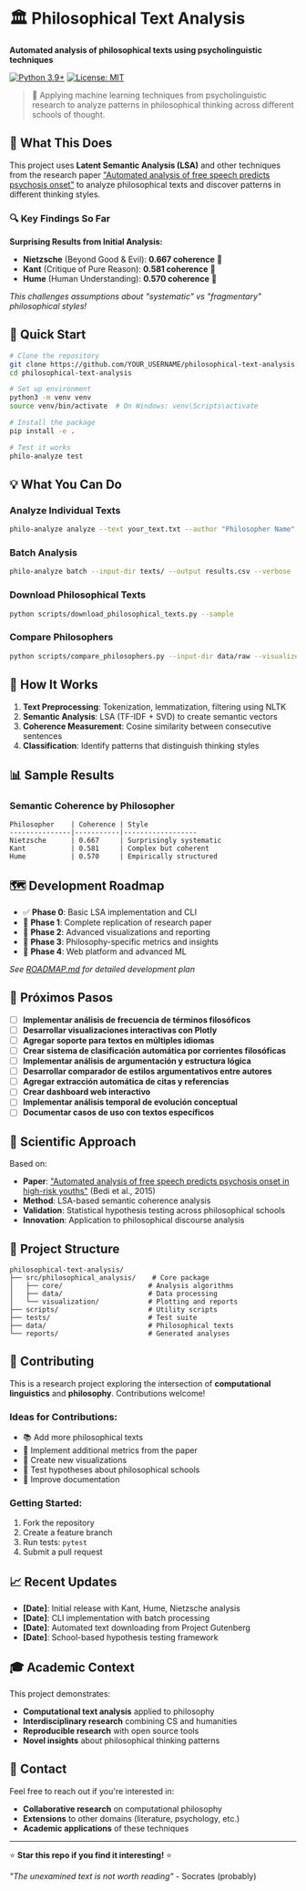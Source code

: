 # 🏛️ Philosophical Text Analysis

**Automated analysis of philosophical texts using psycholinguistic techniques**

[![Python 3.9+](https://img.shields.io/badge/python-3.9+-blue.svg)](https://www.python.org/downloads/)
[![License: MIT](https://img.shields.io/badge/License-MIT-yellow.svg)](https://opensource.org/licenses/MIT)

> 🔬 Applying machine learning techniques from psycholinguistic research to analyze patterns in philosophical thinking across different schools of thought.

## 🎯 What This Does

This project uses **Latent Semantic Analysis (LSA)** and other techniques from the research paper ["Automated analysis of free speech predicts psychosis onset"](https://www.nature.com/articles/npjschz201530) to analyze philosophical texts and discover patterns in different thinking styles.

### 🔍 Key Findings So Far

**Surprising Results from Initial Analysis:**
- **Nietzsche** (Beyond Good & Evil): **0.667 coherence** 🥇
- **Kant** (Critique of Pure Reason): **0.581 coherence** 🥈  
- **Hume** (Human Understanding): **0.570 coherence** 🥉

*This challenges assumptions about "systematic" vs "fragmentary" philosophical styles!*

## 🚀 Quick Start

```bash
# Clone the repository
git clone https://github.com/YOUR_USERNAME/philosophical-text-analysis.git
cd philosophical-text-analysis

# Set up environment
python3 -m venv venv
source venv/bin/activate  # On Windows: venv\Scripts\activate

# Install the package
pip install -e .

# Test it works
philo-analyze test
```

## 💡 What You Can Do

### **Analyze Individual Texts**
```bash
philo-analyze analyze --text your_text.txt --author "Philosopher Name" --verbose
```

### **Batch Analysis**
```bash
philo-analyze batch --input-dir texts/ --output results.csv --verbose
```

### **Download Philosophical Texts**
```bash
python scripts/download_philosophical_texts.py --sample
```

### **Compare Philosophers**
```bash
python scripts/compare_philosophers.py --input-dir data/raw --visualize
```

## 🧠 How It Works

1. **Text Preprocessing**: Tokenization, lemmatization, filtering using NLTK
2. **Semantic Analysis**: LSA (TF-IDF + SVD) to create semantic vectors
3. **Coherence Measurement**: Cosine similarity between consecutive sentences
4. **Classification**: Identify patterns that distinguish thinking styles

## 📊 Sample Results

### Semantic Coherence by Philosopher
```
Philosopher    | Coherence | Style
---------------|-----------|------------------
Nietzsche      | 0.667     | Surprisingly systematic
Kant           | 0.581     | Complex but coherent  
Hume           | 0.570     | Empirically structured
```

## 🗺️ Development Roadmap

- ✅ **Phase 0**: Basic LSA implementation and CLI
- 🎯 **Phase 1**: Complete replication of research paper
- 🎨 **Phase 2**: Advanced visualizations and reporting
- 🧠 **Phase 3**: Philosophy-specific metrics and insights
- 🚀 **Phase 4**: Web platform and advanced ML

*See [ROADMAP.md](ROADMAP.md) for detailed development plan*

## 🔮 Próximos Pasos

- [ ] **Implementar análisis de frecuencia de términos filosóficos**
- [ ] **Desarrollar visualizaciones interactivas con Plotly**
- [ ] **Agregar soporte para textos en múltiples idiomas**
- [ ] **Crear sistema de clasificación automática por corrientes filosóficas**
- [ ] **Implementar análisis de argumentación y estructura lógica**
- [ ] **Desarrollar comparador de estilos argumentativos entre autores**
- [ ] **Agregar extracción automática de citas y referencias**
- [ ] **Crear dashboard web interactivo**
- [ ] **Implementar análisis temporal de evolución conceptual**
- [ ] **Documentar casos de uso con textos específicos**

## 🔬 Scientific Approach

Based on:
- **Paper**: ["Automated analysis of free speech predicts psychosis onset in high-risk youths"](https://www.nature.com/articles/npjschz201530) (Bedi et al., 2015)
- **Method**: LSA-based semantic coherence analysis
- **Validation**: Statistical hypothesis testing across philosophical schools
- **Innovation**: Application to philosophical discourse analysis

## 📁 Project Structure

```
philosophical-text-analysis/
├── src/philosophical_analysis/    # Core package
│   ├── core/                     # Analysis algorithms
│   ├── data/                     # Data processing
│   └── visualization/            # Plotting and reports
├── scripts/                      # Utility scripts
├── tests/                        # Test suite
├── data/                         # Philosophical texts
└── reports/                      # Generated analyses
```

## 🤝 Contributing

This is a research project exploring the intersection of **computational linguistics** and **philosophy**. Contributions welcome!

### Ideas for Contributions:
- 📚 Add more philosophical texts
- 🔬 Implement additional metrics from the paper
- 🎨 Create new visualizations
- 🧪 Test hypotheses about philosophical schools
- 📖 Improve documentation

### Getting Started:
1. Fork the repository
2. Create a feature branch
3. Run tests: `pytest`
4. Submit a pull request

## 📈 Recent Updates

- **[Date]**: Initial release with Kant, Hume, Nietzsche analysis
- **[Date]**: CLI implementation with batch processing
- **[Date]**: Automated text downloading from Project Gutenberg
- **[Date]**: School-based hypothesis testing framework

## 🎓 Academic Context

This project demonstrates:
- **Computational text analysis** applied to philosophy
- **Interdisciplinary research** combining CS and humanities
- **Reproducible research** with open source tools
- **Novel insights** about philosophical thinking patterns

## 📧 Contact

Feel free to reach out if you're interested in:
- **Collaborative research** on computational philosophy
- **Extensions** to other domains (literature, psychology, etc.)
- **Academic applications** of these techniques

---

⭐ **Star this repo if you find it interesting!** ⭐

*"The unexamined text is not worth reading"* - Socrates (probably)